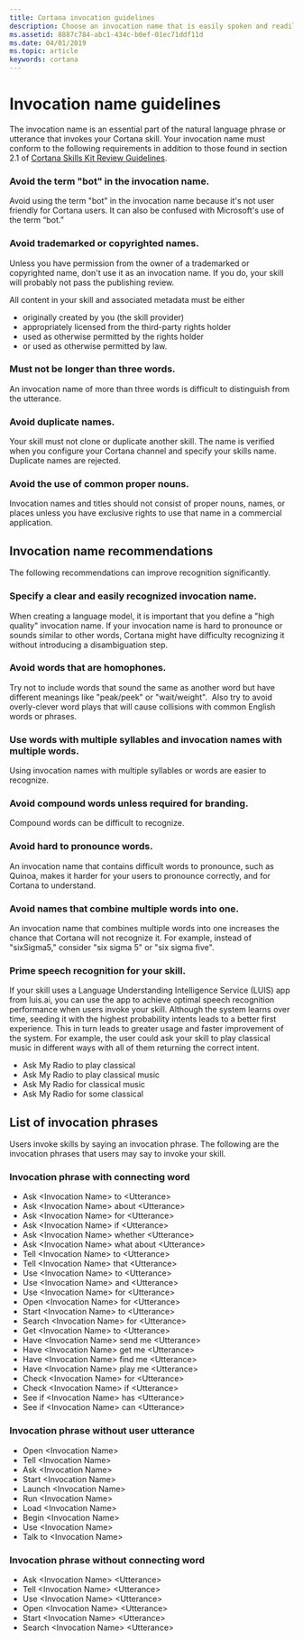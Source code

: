 ```yaml
---
title: Cortana invocation guidelines
description: Choose an invocation name that is easily spoken and readily recognized by the Cortana natural language speech engine.  
ms.assetid: 8887c784-abc1-434c-b0ef-01ec71ddf11d
ms.date: 04/01/2019
ms.topic: article
keywords: cortana
---
```


# Invocation name guidelines

The invocation name is an essential part of the natural language phrase or utterance that invokes your Cortana skill. Your invocation name must conform to the following requirements in addition to those found in section 2.1 of [Cortana Skills Kit Review Guidelines](skill-review-guidelines.md#2.1-distinct-function-and-accurate-representation).

### Avoid the term "bot" in the invocation name.

Avoid using the term "bot" in the invocation name because it's not user friendly for Cortana users. It can also be confused with Microsoft's use of the term “bot.”

### Avoid trademarked or copyrighted names.

Unless you have permission from the owner of a trademarked or copyrighted name, don't use it as an invocation name. If you do, your skill will probably not pass the publishing review.

All content in your skill and associated metadata must be either

- originally created by you (the skill provider)
- appropriately licensed from the third-party rights holder
- used as otherwise permitted by the rights holder
- or used as otherwise permitted by law.

### Must not be longer than three words.

An invocation name of more than three words is difficult to distinguish from the utterance.

### Avoid duplicate names.

Your skill must not clone or duplicate another skill. The name is verified when you configure your Cortana channel and specify your skills name. Duplicate names are rejected.

### Avoid the use of common proper nouns.

Invocation names and titles should not consist of proper nouns, names, or places unless you have exclusive rights to use that name in a commercial application.

## Invocation name recommendations

The following recommendations can improve recognition significantly.

### Specify a clear and easily recognized invocation name.​

When creating a language model, it is important that you define a "high quality" invocation name. If your invocation name is hard to pronounce or sounds similar to other words, Cortana might have difficulty recognizing it without introducing a disambiguation step. ​

### Avoid words that are homophones.​

Try not to include words that sound the same as another word but have different meanings like "peak/peek" or "wait/weight".  Also try to avoid overly-clever word plays that will cause collisions with common English words or phrases.​

### Use words with multiple syllables and invocation names with multiple words.​

Using invocation names with multiple syllables or words are easier to recognize.  ​

### Avoid compound words unless required for branding.

Compound words can be difficult to recognize.  

### Avoid hard to pronounce word​s.

An invocation name that contains difficult words to pronounce, such as Quinoa, makes it harder for your users to pronounce correctly, and for Cortana to understand.​

### Avoid names that combine multiple words into one.

An invocation name that combines multiple words into one increases the chance that Cortana will not recognize it. For example, instead of "sixSigma5," consider "six sigma 5" or "six sigma five".

### Prime speech recognition for your skill.

If your skill uses a Language Understanding Intelligence Service (LUIS) app from luis.ai, you can use the app to achieve optimal speech recognition performance when users invoke your skill. Although the system learns over time, seeding it with the highest probability intents leads to a better first experience. This in turn leads to greater usage and faster improvement of the system. ​For example, the user could ask your skill to play classical music in different ways with all of them returning the correct intent.

- Ask My Radio to play classical
- Ask My Radio to play classical music
- Ask My Radio for classical music
- Ask My Radio for some classical

<!-- This doesn't belong in a guidance doc. Check to see if it's elsewhere. 02/01/2019 (dt)
To specify your model:

1. Sign in to [Bot Framework](https://dev.botframework.com)
2. Click **My bots
3. Click your skill
4. Click **Settings
5. Scroll down and expand **Improve speech recognition through priming
6. Enter your LUIS app ID
7. Click **Save changes
 -->

## List of invocation phrases

Users invoke skills by saying an invocation phrase. The following are the invocation phrases that users may say to invoke your skill.

### Invocation phrase with connecting word

- Ask \<Invocation Name\> to \<Utterance\> 
- Ask \<Invocation Name\> about \<Utterance\> 
- Ask \<Invocation Name\> for \<Utterance\> 
- Ask \<Invocation Name\> if \<Utterance\> 
- Ask \<Invocation Name\> whether \<Utterance\> 
- Ask \<Invocation Name\> what about \<Utterance\> 
- Tell \<Invocation Name\> to \<Utterance\> 
- Tell \<Invocation Name\> that \<Utterance\> 
- Use \<Invocation Name\> to \<Utterance\> 
- Use \<Invocation Name\> and \<Utterance\> 
- Use \<Invocation Name\> for \<Utterance\> 
- Open \<Invocation Name\> for \<Utterance\> 
- Start \<Invocation Name\> to \<Utterance\> 
- Search \<Invocation Name\> for \<Utterance\> 
- Get \<Invocation Name\> to \<Utterance\> 
- Have \<Invocation Name\> send me \<Utterance\> 
- Have \<Invocation Name\> get me \<Utterance\> 
- Have \<Invocation Name\> find me \<Utterance\> 
- Have \<Invocation Name\> play me \<Utterance\> 
- Check \<Invocation Name\> for \<Utterance\> 
- Check \<Invocation Name\> if \<Utterance\> 
- See if \<Invocation Name\> has \<Utterance\> 
- See if \<Invocation Name\> can \<Utterance\> 

### Invocation phrase without user utterance

- Open \<Invocation Name\>
- Tell \<Invocation Name\>
- Ask \<Invocation Name\>
- Start \<Invocation Name\> 
- Launch \<Invocation Name\> 
- Run \<Invocation Name\> 
- Load \<Invocation Name\> 
- Begin \<Invocation Name\> 
- Use \<Invocation Name\> 
- Talk to \<Invocation Name\> 

### Invocation phrase without connecting word

- Ask \<Invocation Name\> \<Utterance\>
- Tell \<Invocation Name\> \<Utterance\>
- Use \<Invocation Name\>  \<Utterance\>
- Open \<Invocation Name\> \<Utterance\>
- Start \<Invocation Name\> \<Utterance\>
- Search \<Invocation Name\> \<Utterance\>